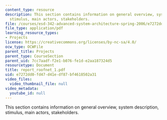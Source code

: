 ```yaml
---
content_type: resource
description: This section contains information on general overview, system description,
  stimulus, main actors, stakeholders.
file: /courses/esd-342-advanced-system-architecture-spring-2006/e7272dd0fd47d41edf87bf4618502a31_report_roofnet_1.pdf
file_type: application/pdf
learning_resource_types:
- Projects
license: https://creativecommons.org/licenses/by-nc-sa/4.0/
ocw_type: OCWFile
parent_title: Projects
parent_type: CourseSection
parent_uid: 7cc7aadf-f2e1-b076-fe1d-e2aa187324d5
resourcetype: Document
title: report_roofnet_1.pdf
uid: e7272dd0-fd47-d41e-df87-bf4618502a31
video_files:
  video_thumbnail_file: null
video_metadata:
  youtube_id: null
---
```

This section contains information on general overview, system description, stimulus, main actors, stakeholders.